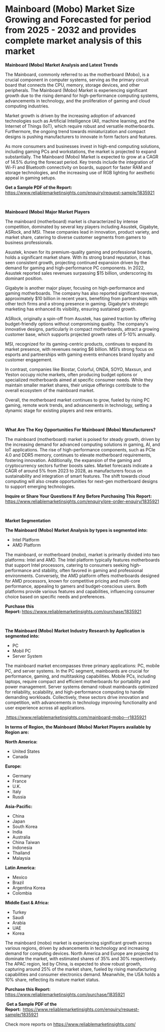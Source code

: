 <p><h1>Mainboard (Mobo) Market Size Growing and Forecasted for period from 2025 - 2032 and provides complete market analysis of this market</h1></p><p><strong>Mainboard (Mobo) Market Analysis and Latest Trends</strong></p>
<p><p>The Mainboard, commonly referred to as the motherboard (Mobo), is a crucial component in computer systems, serving as the primary circuit board that connects the CPU, memory, storage devices, and other peripherals. The Mainboard (Mobo) Market is experiencing significant growth due to the rising demand for high-performance computing systems, advancements in technology, and the proliferation of gaming and cloud computing industries.</p><p>Market growth is driven by the increasing adoption of advanced technologies such as Artificial Intelligence (AI), machine learning, and the Internet of Things (IoT), which require robust and versatile motherboards. Furthermore, the ongoing trend towards miniaturization and compact designs is pushing manufacturers to innovate in form factors and features.</p><p>As more consumers and businesses invest in high-end computing solutions, including gaming PCs and workstations, the market is projected to expand substantially. The Mainboard (Mobo) Market is expected to grow at a CAGR of 14.5% during the forecast period. Key trends include the integration of Wi-Fi and Bluetooth connectivity on boards, support for faster RAM and storage technologies, and the increasing use of RGB lighting for aesthetic appeal in gaming setups.</p></p>
<p><strong>Get a Sample PDF of the Report:&nbsp;</strong> <a href="https://www.reliablemarketinsights.com/enquiry/request-sample/1835921?utm_campaign=3164&utm_medium=2&utm_source=Github&utm_content=ia&utm_term=26032025&utm_id=mainboard-mobo">https://www.reliablemarketinsights.com/enquiry/request-sample/1835921</a></p>
<p>&nbsp;</p>
<p><strong>Mainboard (Mobo) Major Market Players</strong></p>
<p><p>The mainboard (motherboard) market is characterized by intense competition, dominated by several key players including Asustek, Gigabyte, ASRock, and MSI. These companies lead in innovation, product variety, and market share, catering to diverse customer segments from gamers to business professionals.</p><p>Asustek, known for its premium-quality gaming and professional boards, holds a significant market share. With its strong brand reputation, it has seen consistent growth, projecting continued expansion driven by the demand for gaming and high-performance PC components. In 2022, Asustek reported sales revenues surpassing $15 billion, underscoring its dominant position.</p><p>Gigabyte is another major player, focusing on high-performance and gaming motherboards. The company has also reported significant revenue, approximately $10 billion in recent years, benefiting from partnerships with other tech firms and a strong presence in gaming. Gigabyte's strategic marketing has enhanced its visibility, ensuring sustained growth.</p><p>ASRock, originally a spin-off from Asustek, has gained traction by offering budget-friendly options without compromising quality. The company's innovative designs, particularly in compact motherboards, attract a growing customer base, which supports projected growth rates of 5-10% annually.</p><p>MSI, recognized for its gaming-centric products, continues to expand its market presence, with revenues nearing $6 billion. MSI’s strong focus on esports and partnerships with gaming events enhances brand loyalty and customer engagement.</p><p>In contrast, companies like Biostar, Colorful, ONDA, SOYO, Maxsun, and Yeston occupy niche markets, often producing budget options or specialized motherboards aimed at specific consumer needs. While they maintain smaller market shares, their unique offerings contribute to the overall ecosystem of the mainboard market.</p><p>Overall, the motherboard market continues to grow, fueled by rising PC gaming, remote work trends, and advancements in technology, setting a dynamic stage for existing players and new entrants.</p></p>
<p>&nbsp;</p>
<p><strong>What Are The Key Opportunities For Mainboard (Mobo) Manufacturers?</strong></p>
<p><p>The mainboard (motherboard) market is poised for steady growth, driven by the increasing demand for advanced computing solutions in gaming, AI, and IoT applications. The rise of high-performance components, such as PCIe 4.0 and DDR5 memory, continues to elevate motherboard requirements, fostering innovation. Additionally, the expansion of the gaming and cryptocurrency sectors further boosts sales. Market forecasts indicate a CAGR of around 5% from 2023 to 2028, as manufacturers focus on sustainability and integration of smart features. The shift towards cloud computing will also create opportunities for next-gen motherboard designs to support emerging technologies.</p></p>
<p><strong>Inquire or Share Your Questions If Any Before Purchasing This Report:</strong> <a href="https://www.reliablemarketinsights.com/enquiry/pre-order-enquiry/1835921?utm_campaign=3164&utm_medium=2&utm_source=Github&utm_content=ia&utm_term=26032025&utm_id=mainboard-mobo">https://www.reliablemarketinsights.com/enquiry/pre-order-enquiry/1835921</a></p>
<p>&nbsp;</p>
<p><strong>Market Segmentation</strong></p>
<p><strong>The Mainboard (Mobo) Market Analysis by types is segmented into:</strong></p>
<p><ul><li>Intel Platform</li><li>AMD Platform</li></ul></p>
<p><p>The mainboard, or motherboard (mobo), market is primarily divided into two platforms: Intel and AMD. The Intel platform typically features motherboards that support Intel processors, catering to consumers seeking high-performance and stability, often favored in gaming and professional environments. Conversely, the AMD platform offers motherboards designed for AMD processors, known for competitive pricing and multi-core performance, appealing to gamers and budget-conscious users. Both platforms provide various features and capabilities, influencing consumer choice based on specific needs and preferences.</p></p>
<p><strong>Purchase this Report:&nbsp;</strong><a href="https://www.reliablemarketinsights.com/purchase/1835921?utm_campaign=3164&utm_medium=2&utm_source=Github&utm_content=ia&utm_term=26032025&utm_id=mainboard-mobo">https://www.reliablemarketinsights.com/purchase/1835921</a></p>
<p>&nbsp;</p>
<p><strong>The Mainboard (Mobo) Market Industry Research by Application is segmented into:</strong></p>
<p><ul><li>PC</li><li>Mobil PC</li><li>Server System</li></ul></p>
<p><p>The mainboard market encompasses three primary applications: PC, mobile PC, and server systems. In the PC segment, mainboards are crucial for performance, gaming, and multitasking capabilities. Mobile PCs, including laptops, require compact and efficient motherboards for portability and power management. Server systems demand robust mainboards optimized for reliability, scalability, and high-performance computing to handle demanding workloads. Collectively, these sectors drive innovation and competition, with advancements in technology improving functionality and user experience across all applications.</p></p>
<p><a href="https://www.reliablemarketinsights.com/mainboard-mobo--r1835921?utm_campaign=3164&utm_medium=2&utm_source=Github&utm_content=ia&utm_term=26032025&utm_id=mainboard-mobo">&nbsp;https://www.reliablemarketinsights.com/mainboard-mobo--r1835921</a></p>
<p><strong>In terms of Region, the Mainboard (Mobo) Market Players available by Region are:</strong></p>
<p>
    <p> <strong> North America: </strong>
        <ul>
            <li>United States</li>
            <li>Canada</li>
        </ul>
        </p> 
    <p> <strong> Europe: </strong>
        <ul>
            <li>Germany</li>
            <li>France</li>
            <li>U.K.</li>
            <li>Italy</li>
            <li>Russia</li>
        </ul>
        </p> 
    <p> <strong> Asia-Pacific: </strong>
        <ul>
            <li>China</li>
            <li>Japan</li>
            <li>South Korea</li>
            <li>India</li>
            <li>Australia</li>
            <li>China Taiwan</li>
            <li>Indonesia</li>
            <li>Thailand</li>
            <li>Malaysia</li>
        </ul>
        </p> 
    <p> <strong> Latin America: </strong>
        <ul>
            <li>Mexico</li>
            <li>Brazil</li>
            <li>Argentina Korea</li>
            <li>Colombia</li>
        </ul>
        </p> 
    <p> <strong> Middle East & Africa: </strong>
        <ul>
            <li>Turkey</li>
            <li>Saudi</li>
            <li>Arabia</li>
            <li>UAE</li>
            <li>Korea</li>
        </ul>
    </p>
    </p>
<p><p>The mainboard (mobo) market is experiencing significant growth across various regions, driven by advancements in technology and increasing demand for computing devices. North America and Europe are projected to dominate the market, with estimated shares of 35% and 30% respectively. The APAC region, led by China, is expected to show robust growth, capturing around 25% of the market share, fueled by rising manufacturing capabilities and consumer electronics demand. Meanwhile, the USA holds a 10% share, reflecting its mature market status.</p></p>
<p><strong>Purchase this Report: </strong><a href="https://www.reliablemarketinsights.com/purchase/1835921?utm_campaign=3164&utm_medium=2&utm_source=Github&utm_content=ia&utm_term=26032025&utm_id=mainboard-mobo">https://www.reliablemarketinsights.com/purchase/1835921</a></p>
<p>&nbsp;<strong>Get a Sample PDF of the Report:&nbsp;&nbsp;</strong><a href="https://www.reliablemarketinsights.com/enquiry/request-sample/1835921?utm_campaign=3164&utm_medium=2&utm_source=Github&utm_content=ia&utm_term=26032025&utm_id=mainboard-mobo">https://www.reliablemarketinsights.com/enquiry/request-sample/1835921</a></p>
<p><strong></strong></p>
<p>Check more reports on <a href="https://www.reliablemarketinsights.com/?utm_campaign=3164&utm_medium=2&utm_source=Github&utm_content=ia&utm_term=26032025&utm_id=mainboard-mobo">https://www.reliablemarketinsights.com/</a></p>